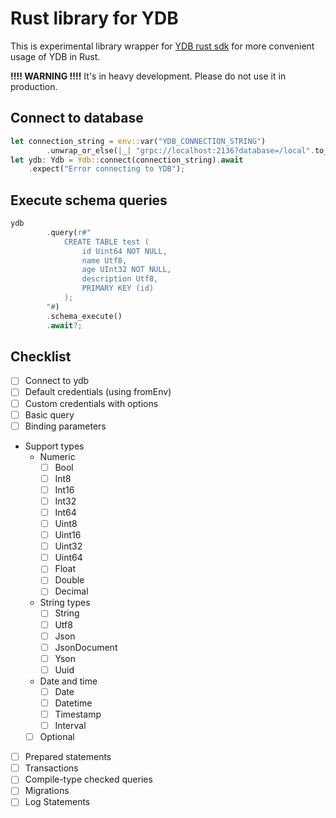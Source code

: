 # Rust library for YDB

This is experimental library wrapper for [YDB rust sdk](https://github.com/ydb-platform/ydb-rs-sdk) for more convenient usage of YDB in Rust.

**!!!! WARNING !!!!**
It's in heavy development. Please do not use it in production.

## Connect to database
```rust
let connection_string = env::var("YDB_CONNECTION_STRING")
        .unwrap_or_else(|_| "grpc://localhost:2136?database=/local".to_string());
let ydb: Ydb = Ydb::connect(connection_string).await
    .expect("Error connecting to YDB");

```

## Execute schema queries

```rust
ydb
        .query(r#"
            CREATE TABLE test (
                id Uint64 NOT NULL,
                name Utf8,
                age UInt32 NOT NULL,
                description Utf8,
                PRIMARY KEY (id)
            );
        "#)
        .schema_execute()
        .await?;
```

## Checklist

- [ ] Connect to ydb
- [ ] Default credentials (using fromEnv)
- [ ] Custom credentials with options
- [ ] Basic query
- [ ] Binding parameters
- Support types
    - Numeric
        - [ ] Bool	
        - [ ] Int8 	
        - [ ] Int16 	
        - [ ] Int32 	
        - [ ] Int64 	
        - [ ] Uint8 	
        - [ ] Uint16 	
        - [ ] Uint32 	
        - [ ] Uint64
        - [ ] Float 
        - [ ] Double 	
        - [ ] Decimal 
    - String types
        - [ ] String
        - [ ] Utf8
        - [ ] Json
        - [ ] JsonDocument
        - [ ] Yson
        - [ ] Uuid
    - Date and time
        - [ ] Date
        - [ ] Datetime
        - [ ] Timestamp
        - [ ] Interval
    - [ ] Optional
- [ ] Prepared statements
- [ ] Transactions
- [ ] Compile-type checked queries
- [ ] Migrations
- [ ] Log Statements

